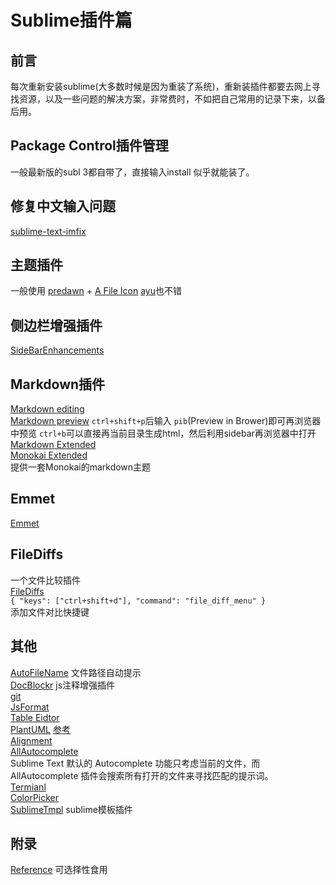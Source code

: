 # Sublime插件篇
## 前言
每次重新安装sublime(大多数时候是因为重装了系统)，重新装插件都要去网上寻找资源，以及一些问题的解决方案，非常费时，不如把自己常用的记录下来，以备后用。
## Package Control插件管理
一般最新版的subl 3都自带了，直接输入install 似乎就能装了。

## 修复中文输入问题
[sublime-text-imfix](https://github.com/lyfeyaj/sublime-text-imfix)

## 主题插件
一般使用 [predawn](http://jamiewilson.io/predawn/#tabs-2) + [A File Icon](https://github.com/ihodev/a-file-icon)
[ayu](https://github.com/dempfi/ayu)也不错

## 侧边栏增强插件
[SideBarEnhancements](https://github.com/titoBouzout/SideBarEnhancements)

## Markdown插件
[Markdown editing]()  
[Markdown preview](https://github.com/revolunet/sublimetext-markdown-preview)    `ctrl+shift+p`后输入 `pib`(Preview in Brower)即可再浏览器中预览
`ctrl+b`可以直接再当前目录生成html，然后利用sidebar再浏览器中打开  
[Markdown Extended]()  
[Monokai Extended]()  
提供一套Monokai的markdown主题

## Emmet
[Emmet](https://github.com/emmetio/emmet)

## FileDiffs
一个文件比较插件  
[FileDiffs]()  
`{ "keys": ["ctrl+shift+d"], "command": "file_diff_menu" }`  
添加文件对比快捷键

## 其他
[AutoFileName](https://github.com/BoundInCode/AutoFileName) 文件路径自动提示  
[DocBlockr](https://github.com/spadgos/sublime-jsdocs)   js注释增强插件  
[git](https://github.com/kemayo/sublime-text-git)  
[JsFormat]()  
[Table Eidtor](https://github.com/vkocubinsky/SublimeTableEditor)  
[PlantUML](https://github.com/jvantuyl/sublime_diagram_plugin)   [参考](http://www.jianshu.com/p/e92a52770832)  
[Alignment](https://github.com/wbond/sublime_alignment)  
[AllAutocomplete](https://github.com/alienhard/SublimeAllAutocomplete)  
Sublime Text 默认的 Autocomplete 功能只考虑当前的文件，而 AllAutocomplete 插件会搜索所有打开的文件来寻找匹配的提示词。  
[Termianl](https://github.com/wbond/sublime_terminal)  
[ColorPicker](http://weslly.github.io/ColorPicker/)  
[SublimeTmpl](https://github.com/kairyou/SublimeTmpl)   sublime模板插件  

## 附录
[Reference](https://github.com/jikeytang/sublime-text)  可选择性食用